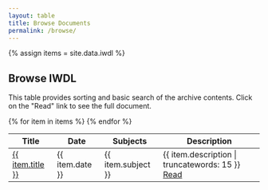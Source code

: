 ```yaml
---
layout: table
title: Browse Documents
permalink: /browse/
---
```

{% assign items = site.data.iwdl %}

## Browse IWDL

This table provides sorting and basic search of the archive contents. 
Click on the "Read" link to see the full document.

<div class="table-responsive-md">
<table id="item-table" class="table table-striped table-hover">
    <thead>
        <tr>
            <th scope="col">Title</th>
            <th scope="col">Date</th>
            <th scope="col">Subjects</th>
            <th scope="col">Description</th>
        </tr>
    </thead>
    <tbody>
{% for item in items %}        
        <tr>
            <td scope="row"><a href="{{ site.baseurl }}/docs/{{ item.resource-identifier | downcase }}.html">{{ item.title }}</a></td>
            <td>{{ item.date }}</td>
            <td>{{ item.subject }}</td>
            <td>{{ item.description | truncatewords: 15 }} <a href="{{ site.baseurl }}/docs/{{ item.resource-identifier | downcase }}.html">Read</a></td>
        </tr>
{% endfor %}
    </tbody>
</table>
</div>
